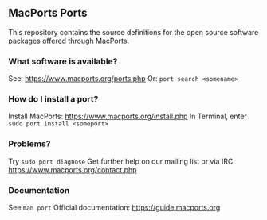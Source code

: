 ## MacPorts Ports
This repository contains the source definitions for the open source software packages offered through MacPorts.

### What software is available?
See: <https://www.macports.org/ports.php>
Or: `port search <somename>`

### How do I install a port?
Install MacPorts: <https://www.macports.org/install.php>
In Terminal, enter `sudo port install <someport>`

### Problems?
Try `sudo port diagnose`
Get further help on our mailing list or via IRC: <https://www.macports.org/contact.php>

### Documentation
See `man port`
Official documentation:  <https://guide.macports.org>
